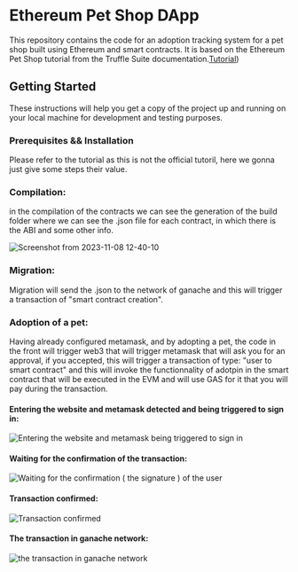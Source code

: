 # Ethereum Pet Shop DApp

This repository contains the code for an adoption tracking system for a pet shop built using Ethereum and smart contracts. It is based on the Ethereum Pet Shop tutorial from the Truffle Suite documentation.[Tutorial](https://trufflesuite.com/guides/pet-shop/))

## Getting Started

These instructions will help you get a copy of the project up and running on your local machine for development and testing purposes.

### Prerequisites && Installation

Please refer to the tutorial as this is not the official tutoril, here we gonna just give some steps their value.

### Compilation:
in the compilation of the contracts we can see the generation of the build folder where we can see the .json file for each contract, in which there is the ABI and some other info.

![Screenshot from 2023-11-08 12-40-10](https://github.com/ziedbrah-source/pet_shop_web3/assets/68474414/5b0f05f4-dc5f-4026-a896-b257586e1e8a)

### Migration:
Migration will send the .json to the network of ganache and this will trigger a transaction of "smart contract creation".


### Adoption of a pet:
Having already configured metamask, and by adopting a pet, the code in the front will trigger web3 that will trigger metamask that will ask you for an approval, if you accepted, this will trigger a transaction of type: "user to smart contract"
and this will invoke the functionnality of adotpin in the smart contract that will be executed in the EVM and will use GAS for it that you will pay during the transaction.

#### Entering the website and metamask detected and being triggered to sign in:
![Entering the website and metamask being triggered to sign in](https://github.com/ziedbrah-source/pet_shop_web3/assets/68474414/8e1c5df9-ec03-452f-84da-f2291d1de947)
#### Waiting for the confirmation of the transaction:
![Waiting for the confirmation ( the signature ) of the user](https://github.com/ziedbrah-source/pet_shop_web3/assets/68474414/6f67567b-1ab8-4e12-bf7b-79477fd43975)
#### Transaction confirmed:
![Transaction confirmed](https://github.com/ziedbrah-source/pet_shop_web3/assets/68474414/59d2b885-2693-4ec9-96d1-67a2441860f3)
#### The transaction in ganache network:
![the transaction in ganache network](https://github.com/ziedbrah-source/pet_shop_web3/assets/68474414/930f9386-967b-45e9-959d-8c72c5ea6731)

